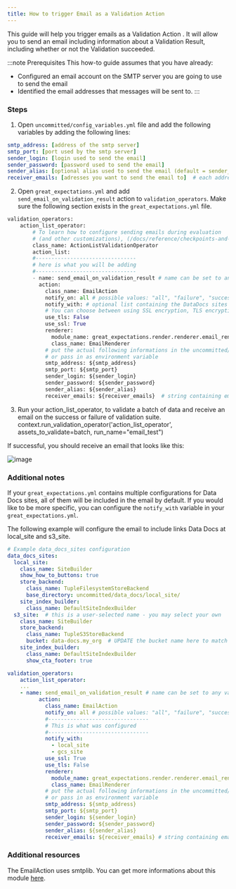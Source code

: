 ```yaml
---
title: How to trigger Email as a Validation Action
---
```


This guide will help you trigger emails as a Validation Action . It will allow you to send an email including information about a Validation Result, including whether or not the Validation succeeded.

:::note Prerequisites 
This how-to guide assumes that you have already:

* Configured an email account on the SMTP server you are going to use to send the email
* Identified the email addresses that messages will be sent to.
:::

### Steps

1. Open `uncommitted/config_variables.yml` file and add the following variables by adding the following lines:

````yaml
smtp_address: [address of the smtp server]
smtp_port: [port used by the smtp server]
sender_login: [login used to send the email]
sender_password: [password used to send the email]
sender_alias: [optional alias used to send the email (default = sender_login)]
receiver_emails: [adresses you want to send the email to]  # each address must be separated by commas
````

2. Open `great_expectations.yml` and add `send_email_on_validation_result` action to `validation_operators`. Make sure the following section exists in the `great_expectations.yml` file.

````python
validation_operators:
    action_list_operator:
        # To learn how to configure sending emails during evaluation
        # (and other customizations), (/docs/reference/checkpoints-and-actions/) 
        class_name: ActionListValidationOperator
        action_list:
        #--------------------------------
        # here is what you will be adding
        #--------------------------------
        - name: send_email_on_validation_result # name can be set to any value
          action:
            class_name: EmailAction
            notify_on: all # possible values: "all", "failure", "success"
            notify_with: # optional list containing the DataDocs sites to include in the notification. Defaults to including links to all configured sites.
            # You can choose between using SSL encryption, TLS encryption or none of them (not advised)
            use_tls: False
            use_ssl: True
            renderer:
              module_name: great_expectations.render.renderer.email_renderer
              class_name: EmailRenderer
            # put the actual following informations in the uncommitted/config_variables.yml file
            # or pass in as environment variable
            smtp_address: ${smtp_address}
            smtp_port: ${smtp_port}
            sender_login: ${sender_login}
            sender_password: ${sender_password}
            sender_alias: ${sender_alias}
            receiver_emails: ${receiver_emails}  # string containing email addresses separated by commas
````

3. Run your action_list_operator, to validate a batch of data and receive an email on the success or failure of validation suite.
context.run_validation_operator('action_list_operator', assets_to_validate=batch, run_name="email_test")

If successful, you should receive an email that looks like this:

![image](../../../../docs/images/email_example.png)

### Additional notes

If your `great_expectations.yml` contains multiple configurations for Data Docs sites, all of them will be included in the email by default. If you would like to be more specific, you can configure the `notify_with` variable in your `great_expectations.yml`.

The following example will configure the email to include links Data Docs at local_site and s3_site.

````yaml
# Example data_docs_sites configuration
data_docs_sites:
  local_site:
    class_name: SiteBuilder
    show_how_to_buttons: true
    store_backend:
      class_name: TupleFilesystemStoreBackend
      base_directory: uncommitted/data_docs/local_site/
    site_index_builder:
      class_name: DefaultSiteIndexBuilder
  s3_site:  # this is a user-selected name - you may select your own
    class_name: SiteBuilder
    store_backend:
      class_name: TupleS3StoreBackend
      bucket: data-docs.my_org  # UPDATE the bucket name here to match the bucket you configured above.
    site_index_builder:
      class_name: DefaultSiteIndexBuilder
      show_cta_footer: true

validation_operators:
    action_list_operator:
    ...
    - name: send_email_on_validation_result # name can be set to any value
          action:
            class_name: EmailAction
            notify_on: all # possible values: "all", "failure", "success"
            #--------------------------------
            # This is what was configured
            #--------------------------------
            notify_with:
              - local_site
              - gcs_site
            use_ssl: True
            use_tls: False
            renderer:
              module_name: great_expectations.render.renderer.email_renderer
              class_name: EmailRenderer
            # put the actual following informations in the uncommitted/config_variables.yml file
            # or pass in as environment variable
            smtp_address: ${smtp_address}
            smtp_port: ${smtp_port}
            sender_login: ${sender_login}
            sender_password: ${sender_password}
            sender_alias: ${sender_alias}
            receiver_emails: ${receiver_emails} # string containing email addresses separated by commas
````

### Additional resources

The EmailAction uses smtplib. You can get more informations about this module [here](https://docs.python.org/3/library/smtplib.html).
